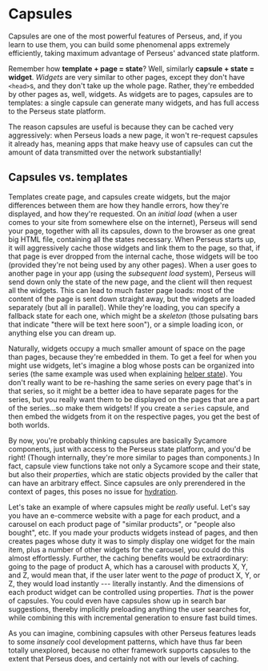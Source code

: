 # Capsules

Capsules are one of the most powerful features of Perseus, and, if you learn to use them, you can build some phenomenal apps extremely efficiently, taking maximum advantage of Perseus' advanced state platform.

Remember how **template + page = state**? Well, similarly **capsule + state = widget**. *Widgets* are very similar to other pages, except they don't have `<head>`s, and they don't take up the whole page. Rather, they're embedded by other pages as, well, widgets. As widgets are to pages, capsules are to templates: a single capsule can generate many widgets, and has full access to the Perseus state platform.

The reason capsules are useful is because they can be cached very aggressively: when Perseus loads a new page, it won't re-request capsules it already has, meaning apps that make heavy use of capsules can cut the amount of data transmitted over the network substantially! 

## Capsules vs. templates

Templates create page, and capsules create widgets, but the major differences between them are how they handle errors, how they're displayed, and how they're requested. On an *initial load* (when a user comes to your site from somewhere else on the internet), Perseus will send your page, together with all its capsules, down to the browser as one great big HTML file, containing all the states necessary. When Perseus starts up, it will aggressively cache those widgets and link them to the page, so that, if that page is ever dropped from the internal cache, those widgets will be too (provided they're not being used by any other pages). When a user goes to another page in your app (using the *subsequent load* system), Perseus will send down only the state of the new page, and the client will then request all the widgets. This can lead to much faster page loads: most of the content of the page is sent down straight away, but the widgets are loaded separately (but all in parallel). While they're loading, you can specify a fallback state for each one, which might be a *skeleton* (those pulsating bars that indicate "there will be text here soon"), or a simple loading icon, or anything else you can dream up.

Naturally, widgets occupy a much smaller amount of space on the page than pages, because they're embedded in them. To get a feel for when you might use widgets, let's imagine a blog whose posts can be organized into series (the same example was used when explaining [helper state](:state/helper)). You don't really want to be re-hashing the same series on every page that's in that series, so it might be a better idea to have separate pages for the series, but you really want them to be displayed on the pages that are a part of the series...so make them widgets! If you create a `series` capsule, and then embed the widgets from it on the respective pages, you get the best of both worlds.

By now, you're probably thinking capsules are basically Sycamore components, just with access to the Perseus state platform, and you'd be right! (Though internally, they're more similar to pages than components.) In fact, capsule view functions take not only a Sycamore scope and their state, but also their *properties*, which are static objects provided by the caller that can have an arbitrary effect. Since capsules are only prerendered in the context of pages, this poses no issue for [hydration](:fundamentals/hydration).

Let's take an example of where capsules might be *really* useful. Let's say you have an e-commerce website with a page for each product, and a carousel on each product page of "similar products", or "people also bought", etc. If you made your products widgets instead of pages, and then creates pages whose duty it was to simply display one widget for the main item, plus a number of other widgets for the carousel, you could do this almost effortlessly. Further, the caching benefits would be extraordinary: going to the page of product A, which has a carousel with products X, Y, and Z, would mean that, if the user later went to the *page* of product X, Y, or Z, they would load instantly --- literally instantly. And the dimensions of each product widget can be controlled using properties. *That* is the power of capsules. You could even have capsules show up in search bar suggestions, thereby implicitly preloading anything the user searches for, while combining this with incremental generation to ensure fast build times.

As you can imagine, combining capsules with other Perseus features leads to some *insanely* cool development patterns, which have thus far been totally unexplored, because no other framework supports capsules to the extent that Perseus does, and certainly not with our levels of caching.

